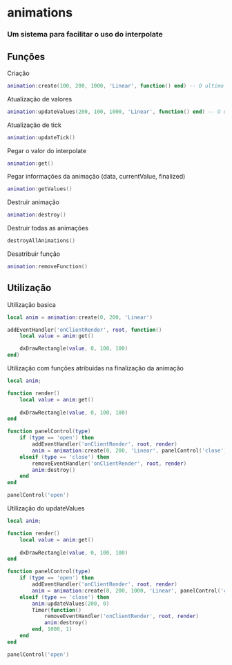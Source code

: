 # animations
### Um sistema para facilitar o uso do interpolate

## Funções
Criação
```lua
animation:create(100, 200, 1000, 'Linear', function() end) -- O ultimo argumento não é necessario
```
Atualização de valores
```lua
animation:updateValues(200, 100, 1000, 'Linear', function() end) -- O ultimo argumento não é necessario
```
Atualização de tick
```lua
animation:updateTick()
```
Pegar o valor do interpolate
```lua
animation:get()
```
Pegar informações da animação (data, currentValue, finalized)
```lua
animation:getValues()
```
Destruir animação
```lua
animation:destroy()
```
Destruir todas as animações
```lua
destroyAllAnimations()
```
Desatribuir função
```lua
animation:removeFunction()
```


## Utilização
Utilização basica
```lua
local anim = animation:create(0, 200, 'Linear')

addEventHandler('onClientRender', root, function()
    local value = anim:get()

    dxDrawRectangle(value, 0, 100, 100)
end)
```
Utilização com funções atribuidas na finalização da animação
```lua
local anim;

function render()
    local value = anim:get()
    
    dxDrawRectangle(value, 0, 100, 100)
end

function panelControl(type)
    if (type == 'open') then
        addEventHandler('onClientRender', root, render)
        anim = animation:create(0, 200, 'Linear', panelControl('close'))
    elseif (type == 'close') then
        removeEventHandler('onClientRender', root, render)
        anim:destroy()
    end
end

panelControl('open')
```
Utilização do updateValues
```lua
local anim;

function render()
    local value = anim:get()
    
    dxDrawRectangle(value, 0, 100, 100)
end

function panelControl(type)
    if (type == 'open') then
        addEventHandler('onClientRender', root, render)
        anim = animation:create(0, 200, 1000, 'Linear', panelControl('close'))
    elseif (type == 'close') then
        anim:updateValues(200, 0)
        Timer(function()
            removeEventHandler('onClientRender', root, render)
            anim:destroy()
        end, 1000, 1)
    end
end

panelControl('open')
```
